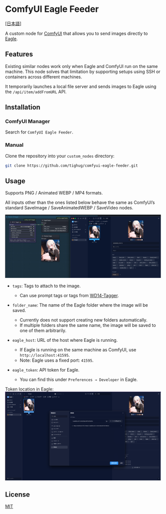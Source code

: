 # ComfyUI Eagle Feeder

[[日本語]](./README_JP.md)

A custom node for [ComfyUI](https://github.com/comfyanonymous/ComfyUI) that allows you to send images directly to [Eagle](https://jp.eagle.cool/).

## Features

Existing similar nodes work only when Eagle and ComfyUI run on the same machine. This node solves that limitation by supporting setups using SSH or containers across different machines.

It temporarily launches a local file server and sends images to Eagle using the `/api/item/addFromURL` API.

## Installation

### ComfyUI Manager

Search for `ComfyUI Eagle Feeder`.

### Manual

Clone the repository into your `custom_nodes` directory:

```bash
git clone https://github.com/tighug/comfyui-eagle-feeder.git
```

## Usage

Supports PNG / Animated WEBP / MP4 formats.

All inputs other than the ones listed below behave the same as ComfyUI’s standard SaveImage / SaveAnimatedWEBP / SaveVideo nodes.

![EagleFeeder](./doc/eagle.png)

- `tags`: Tags to attach to the image.

  - Can use prompt tags or tags from [WD14-Tagger](https://github.com/pythongosssss/ComfyUI-WD14-Tagger?tab=readme-ov-file).

- `folder_name`: The name of the Eagle folder where the image will be saved.

  - Currently does not support creating new folders automatically.
  - If multiple folders share the same name, the image will be saved to one of them arbitrarily.

- `eagle_host`: URL of the host where Eagle is running.

  - If Eagle is running on the same machine as ComfyUI, use `http://localhost:41595`.
  - Note: Eagle uses a fixed port: `41595`.

- `eagle_token`: API token for Eagle.

  - You can find this under `Preferences → Developer` in Eagle.

Token location in Eagle:
![EagleFeeder Token](./doc/eagle_token.png)

## License

[MIT](./LICENSE)
